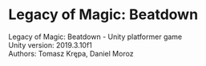 # Legacy of Magic: Beatdown
Legacy of Magic: Beatdown - Unity platformer game<br>
Unity version: 2019.3.10f1<br>
Authors: Tomasz Krępa, Daniel Moroz
